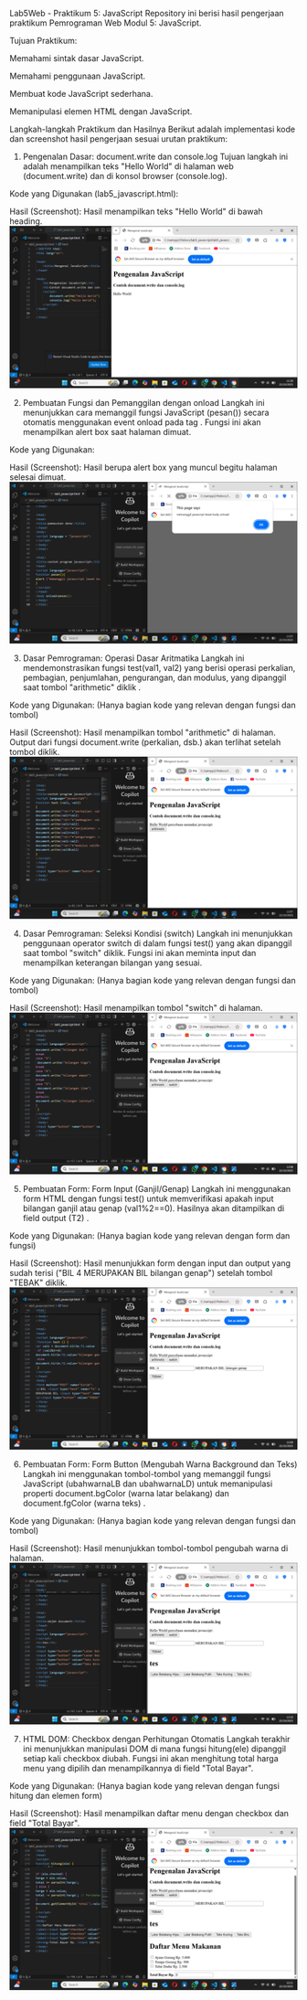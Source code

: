 Lab5Web - Praktikum 5: JavaScript
Repository ini berisi hasil pengerjaan praktikum Pemrograman Web Modul 5: JavaScript.

Tujuan Praktikum:

Memahami sintak dasar JavaScript.

Memahami penggunaan JavaScript.

Membuat kode JavaScript sederhana.

Memanipulasi elemen HTML dengan JavaScript.

Langkah-langkah Praktikum dan Hasilnya
Berikut adalah implementasi kode dan screenshot hasil pengerjaan sesuai urutan praktikum:

1. Pengenalan Dasar: document.write dan console.log
Tujuan langkah ini adalah menampilkan teks "Hello World" di halaman web (document.write) dan di konsol browser (console.log).

Kode yang Digunakan (lab5_javascript.html):

Hasil (Screenshot): Hasil menampilkan teks "Hello World" di bawah heading.
![Hasil Contoh document.write dan console.log](java_1.png)

2. Pembuatan Fungsi dan Pemanggilan dengan onload
Langkah ini menunjukkan cara memanggil fungsi JavaScript (pesan()) secara otomatis menggunakan event onload pada tag <body>. Fungsi ini akan menampilkan alert box saat halaman dimuat.

Kode yang Digunakan:

Hasil (Screenshot): Hasil berupa alert box yang muncul begitu halaman selesai dimuat.
![Hasil Alert Box dari fungsi onload](java_2.png)

3. Dasar Pemrograman: Operasi Dasar Aritmatika
Langkah ini mendemonstrasikan fungsi test(val1, val2) yang berisi operasi perkalian, pembagian, penjumlahan, pengurangan, dan modulus, yang dipanggil saat tombol "arithmetic" diklik .


Kode yang Digunakan: (Hanya bagian kode yang relevan dengan fungsi dan tombol)

Hasil (Screenshot): Hasil menampilkan tombol "arithmetic" di halaman. Output dari fungsi document.write (perkalian, dsb.) akan terlihat setelah tombol diklik.
![Tampilan tombol arithmetic](java_3.png)

4. Dasar Pemrograman: Seleksi Kondisi (switch)
Langkah ini menunjukkan penggunaan operator switch di dalam fungsi test() yang akan dipanggil saat tombol "switch" diklik. Fungsi ini akan meminta input dan menampilkan keterangan bilangan yang sesuai.

Kode yang Digunakan: (Hanya bagian kode yang relevan dengan fungsi dan tombol)

Hasil (Screenshot): Hasil menampilkan tombol "switch" di halaman.
![Tampilan tombol switch](java_4.png)

5. Pembuatan Form: Form Input (Ganjil/Genap)
Langkah ini menggunakan form HTML dengan fungsi test() untuk memverifikasi apakah input bilangan ganjil atau genap (val1%2==0). Hasilnya akan ditampilkan di field output (T2) .


Kode yang Digunakan: (Hanya bagian kode yang relevan dengan form dan fungsi)

Hasil (Screenshot): Hasil menunjukkan form dengan input dan output yang sudah terisi ("BIL 4 MERUPAKAN BIL bilangan genap") setelah tombol "TEBAK" diklik.
![Hasil Form Ganjil Genap](java_5.png)

6. Pembuatan Form: Form Button (Mengubah Warna Background dan Teks)
Langkah ini menggunakan tombol-tombol yang memanggil fungsi JavaScript (ubahwarnaLB dan ubahwarnaLD) untuk memanipulasi properti document.bgColor (warna latar belakang) dan document.fgColor (warna teks) .


Kode yang Digunakan: (Hanya bagian kode yang relevan dengan fungsi dan tombol)

Hasil (Screenshot): Hasil menunjukkan tombol-tombol pengubah warna di halaman.
![Hasil Form Button Pengubah Warna](java_6.png)

7. HTML DOM: Checkbox dengan Perhitungan Otomatis
Langkah terakhir ini menunjukkan manipulasi DOM di mana fungsi hitung(ele) dipanggil setiap kali checkbox diubah. Fungsi ini akan menghitung total harga menu yang dipilih dan menampilkannya di field "Total Bayar".

Kode yang Digunakan: (Hanya bagian kode yang relevan dengan fungsi hitung dan elemen form)

Hasil (Screenshot): Hasil menampilkan daftar menu dengan checkbox dan field "Total Bayar".
![Hasil Checkbox Perhitungan Otomatis](java_7.png)
